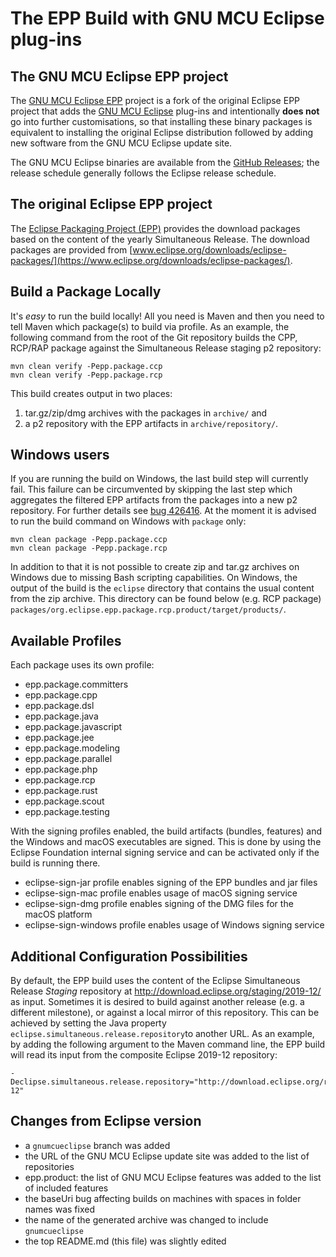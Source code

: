 The EPP Build with GNU MCU Eclipse plug-ins
==========================================

The GNU MCU Eclipse EPP project
-------------------------------

The [GNU MCU Eclipse EPP](https://github.com/gnu-mcu-eclipse/org.eclipse.epp.packages) project is a fork of the original Eclipse EPP project that adds the [GNU MCU Eclipse](https://github.com/gnu-mcu-eclipse) plug-ins and intentionally **does not** go into further customisations, so that installing these binary packages is equivalent to installing the original Eclipse distribution followed by adding new software from the GNU MCU Eclipse update site.

The GNU MCU Eclipse binaries are available from the [GitHub Releases](https://github.com/gnu-mcu-eclipse/org.eclipse.epp.packages/releases); the release schedule generally follows the Eclipse release schedule.

The original Eclipse EPP project
--------------------------------

The [Eclipse Packaging Project (EPP)](http://www.eclipse.org/epp/) provides 
the download packages based on the content of the yearly Simultaneous Release. 
The download packages are provided from 
[www.eclipse.org/downloads/eclipse-packages/](https://www.eclipse.org/downloads/eclipse-packages/).

Build a Package Locally
-----------------------

It's *easy* to run the build locally! All you need is Maven and then you need 
to tell Maven which package(s) to build via profile. As an example, the following 
command from the root of the Git repository builds the CPP, RCP/RAP package against 
the Simultaneous Release staging p2 repository:

    mvn clean verify -Pepp.package.ccp
    mvn clean verify -Pepp.package.rcp

This build creates output in two places:

1. tar.gz/zip/dmg archives with the packages in `archive/` and
2. a p2 repository with the EPP artifacts in `archive/repository/`.

Windows users
------------- 

If you are running the build on Windows, the last build step will currently fail. 
This failure can be circumvented by skipping the last step which aggregates the 
filtered EPP artifacts from the packages into a new p2 repository. For further 
details see [bug 426416](https://bugs.eclipse.org/bugs/show_bug.cgi?id=426416).
At the moment it is advised to run the build command on Windows with `package` 
only:

    mvn clean package -Pepp.package.ccp
    mvn clean package -Pepp.package.rcp

In addition to that it is not possible to create zip and tar.gz archives on 
Windows due to missing Bash scripting capabilities. On Windows, the output of the
build is the `eclipse` directory that contains the usual content from the zip
archive. This directory can be found below (e.g. RCP package) 
`packages/org.eclipse.epp.package.rcp.product/target/products/`.

Available Profiles
------------------

Each package uses its own profile:

- epp.package.committers
- epp.package.cpp
- epp.package.dsl
- epp.package.java
- epp.package.javascript
- epp.package.jee
- epp.package.modeling
- epp.package.parallel
- epp.package.php
- epp.package.rcp
- epp.package.rust
- epp.package.scout
- epp.package.testing

With the signing profiles enabled, the build artifacts (bundles, features) and the
Windows and macOS executables are signed. This is done by using the Eclipse Foundation 
internal signing service and can be activated only if the build is running there.

- eclipse-sign-jar profile enables signing of the EPP bundles and jar files
- eclipse-sign-mac profile enables usage of macOS signing service
- eclipse-sign-dmg profile enables signing of the DMG files for the macOS platform
- eclipse-sign-windows profile enables usage of Windows signing service

Additional Configuration Possibilities
--------------------------------------

By default, the EPP build uses the content of the Eclipse Simultaneous Release *Staging*
repository at <http://download.eclipse.org/staging/2019-12/> as input. Sometimes it is
desired to build against another release (e.g. a different milestone), or against a local
mirror of this repository. This can be achieved by setting the Java property
`eclipse.simultaneous.release.repository`to another URL. As an example, by adding the
following argument to the Maven command line, the EPP build will read its input from the
composite Eclipse 2019-12 repository:

    -Declipse.simultaneous.release.repository="http://download.eclipse.org/releases/2019-12"

Changes from Eclipse version
----------------------------

- a `gnumcueclipse` branch was added
- the URL of the GNU MCU Eclipse update site was added to the list of repositories
- epp.product: the list of GNU MCU Eclipse features was added to the list of included features
- the baseUri bug affecting builds on machines with spaces in folder names was fixed
- the name of the generated archive was changed to include `gnumcueclipse`
- the top README.md (this file) was slightly edited

